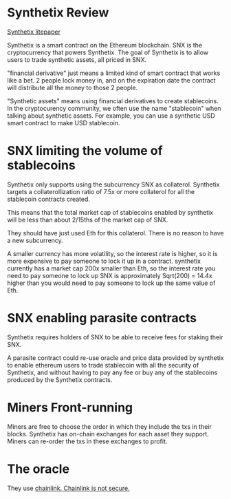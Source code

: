 Synthetix Review
========

[Synthetix litepaper](https://www.synthetix.io/uploads/synthetix_litepaper.pdf)

Synthetix is a smart contract on the Ethereum blockchain.
SNX is the cryptocurrency that powers Synthetix.
The goal of Synthetix is to allow users to trade synthetic assets, all priced in SNX.

"financial derivative" just means a limited kind of smart contract that works like a bet. 2 people lock money in, and on the expiration date the contract will distribute all the money to those 2 people.

"Synthetic assets" means using financial derivatives to create stablecoins.
In the cryptocurency community, we often use the name "stablecoin" when talking about synthetic assets.
For example, you can use a synthetic USD smart contract to make USD stablecoin.

SNX limiting the volume of stablecoins
===========

Synthetix only supports using the subcurrency SNX as collaterol.
Synthetix targets a collaterollization ratio of 7.5x or more collaterol for all the stablecoin contracts created.

This means that the total market cap of stablecoins enabled by synthetix will be less than about 2/15ths of the market cap of SNX.

They should have just used Eth for this collaterol. There is no reason to have a new subcurrency.

A smaller currency has more volatility, so the interest rate is higher, so it is more expensive to pay someone to lock it up in a contract.
synthetix currently has a market cap 200x smaller than Eth, so the interest rate you need to pay someone to lock up SNX is approximately Sqrt(200) = 14.4x higher than you would need to pay someone to lock up the same value of Eth.

SNX enabling parasite contracts
===========

Synthetix requires holders of SNX to be able to receive fees for staking their SNX.

A parasite contract could re-use oracle and price data provided by synthetix to enable ethereum users to trade stablecoin with all the security of Synthetix, and without having to pay any fee or buy any of the stablecoins produced by the Synthetix contracts.

Miners Front-running
===========

Miners are free to choose the order in which they include the txs in their blocks.
Synthetix has on-chain exchanges for each asset they support. Miners can re-order the txs in these exchanges to profit.

The oracle
===========

They use [chainlink. Chainlink is not secure.](chainlink.md)

